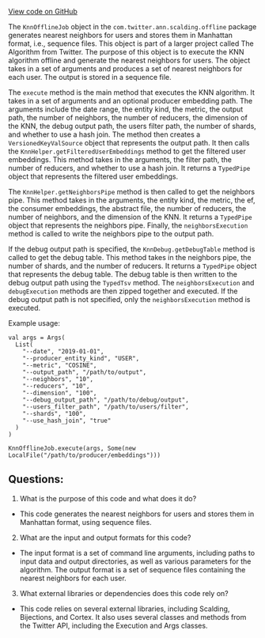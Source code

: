 [View code on GitHub](https://github.com/misbahsy/the-algorithm/ann/src/main/scala/com/twitter/ann/scalding/offline/KnnOfflineJob.scala)

The `KnnOfflineJob` object in the `com.twitter.ann.scalding.offline` package generates nearest neighbors for users and stores them in Manhattan format, i.e., sequence files. This object is part of a larger project called The Algorithm from Twitter. The purpose of this object is to execute the KNN algorithm offline and generate the nearest neighbors for users. The object takes in a set of arguments and produces a set of nearest neighbors for each user. The output is stored in a sequence file.

The `execute` method is the main method that executes the KNN algorithm. It takes in a set of arguments and an optional producer embedding path. The arguments include the date range, the entity kind, the metric, the output path, the number of neighbors, the number of reducers, the dimension of the KNN, the debug output path, the users filter path, the number of shards, and whether to use a hash join. The method then creates a `VersionedKeyValSource` object that represents the output path. It then calls the `KnnHelper.getFilteredUserEmbeddings` method to get the filtered user embeddings. This method takes in the arguments, the filter path, the number of reducers, and whether to use a hash join. It returns a `TypedPipe` object that represents the filtered user embeddings.

The `KnnHelper.getNeighborsPipe` method is then called to get the neighbors pipe. This method takes in the arguments, the entity kind, the metric, the ef, the consumer embeddings, the abstract file, the number of reducers, the number of neighbors, and the dimension of the KNN. It returns a `TypedPipe` object that represents the neighbors pipe. Finally, the `neighborsExecution` method is called to write the neighbors pipe to the output path.

If the debug output path is specified, the `KnnDebug.getDebugTable` method is called to get the debug table. This method takes in the neighbors pipe, the number of shards, and the number of reducers. It returns a `TypedPipe` object that represents the debug table. The debug table is then written to the debug output path using the `TypedTsv` method. The `neighborsExecution` and `debugExecution` methods are then zipped together and executed. If the debug output path is not specified, only the `neighborsExecution` method is executed.

Example usage:

```
val args = Args(
  List(
    "--date", "2019-01-01",
    "--producer_entity_kind", "USER",
    "--metric", "COSINE",
    "--output_path", "/path/to/output",
    "--neighbors", "10",
    "--reducers", "10",
    "--dimension", "100",
    "--debug_output_path", "/path/to/debug/output",
    "--users_filter_path", "/path/to/users/filter",
    "--shards", "100",
    "--use_hash_join", "true"
  )
)

KnnOfflineJob.execute(args, Some(new LocalFile("/path/to/producer/embeddings")))
```
## Questions: 
 1. What is the purpose of this code and what does it do?
- This code generates the nearest neighbors for users and stores them in Manhattan format, using sequence files.
2. What are the input and output formats for this code?
- The input format is a set of command line arguments, including paths to input data and output directories, as well as various parameters for the algorithm. The output format is a set of sequence files containing the nearest neighbors for each user.
3. What external libraries or dependencies does this code rely on?
- This code relies on several external libraries, including Scalding, Bijections, and Cortex. It also uses several classes and methods from the Twitter API, including the Execution and Args classes.